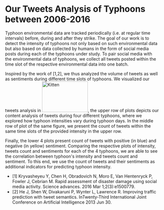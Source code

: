 # Our Tweets Analysis of Typhoons between 2006-2016
Typhoon environmental data are tracked periodically (i.e. at regular time intervals) before, during and after they strike.
The goal of our work is to detect the intensity of typhoons not only based on such environmental data but also based on data collected by humans in the form of social media posts during each of the typhoons under study.
To pair social media with the environmental data of typhoons, we collect all tweets posted within the time slot of the respective environmental data into one batch. 

Inspired by the work of [1,2], we thus analyzed the volume of tweets as well as sentiments during different time slots of typhoons. We visualized our tweets analysis in <img src="/media/2018/08/kitten.jpg" alt="Kitten"
	title="A cute kitten" width="150" height="100" />, the upper row of plots depicts our content analysis of tweets during four different typhoons,
where we explored how typhoon intensities vary during typhoon days.
In the middle row of plot of the same figure, we present the count of tweets within the same time slots of the provided intensity in the upper row.

Finally, the lower 4 plots present count of tweets with  positive (in blue) and negative (in yellow) sentiment. 
Comparing the respective plots of intensity, tweets count and sentiments for each of the 4 typhoons, we are able to see the correlation between typhoon's intensity and tweets count and sentiment. To this end, we use the count of tweets and their sentiments as additional indicators for predicting typhoon intensity. 

+ [1] Kryvasheyeu Y, Chen H, Obradovich N, Moro E, Van Hentenryck P, Fowler J, Cebrian M. Rapid assessment of disaster damage using social media activity. Science advances. 2016 Mar 1;2(3):e1500779.
+ [2] He J, Shen W, Divakaruni P, Wynter L, Lawrence R. Improving traffic prediction with tweet semantics. InTwenty-Third International Joint Conference on Artificial Intelligence 2013 Jun 30.
